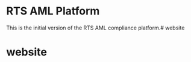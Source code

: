 # RTS AML Platform

This is the initial version of the RTS AML compliance platform.# website
# website
